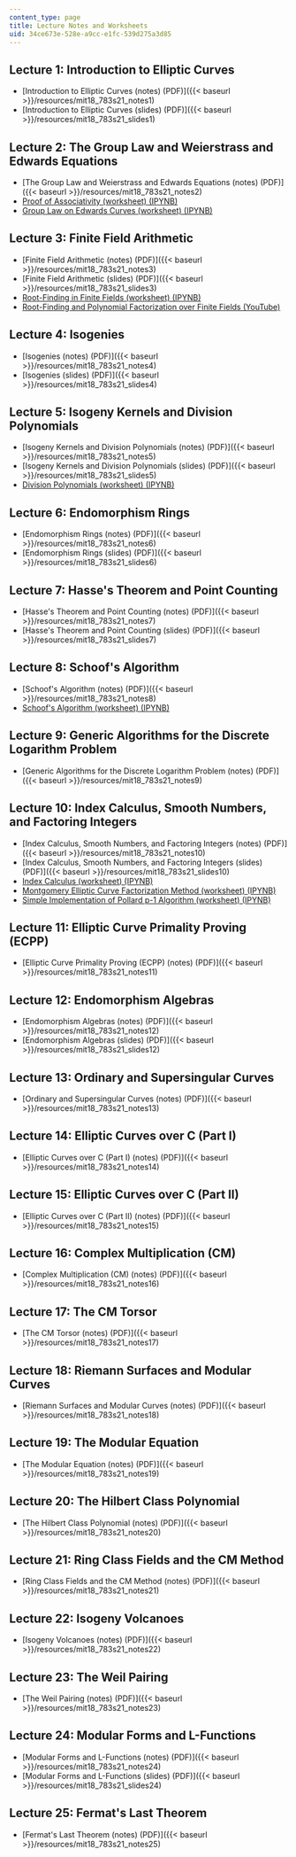 ```yaml
---
content_type: page
title: Lecture Notes and Worksheets
uid: 34ce673e-528e-a9cc-e1fc-539d275a3d85
---
```


Lecture 1: Introduction to Elliptic Curves
------------------------------------------

*   [Introduction to Elliptic Curves (notes) (PDF)]({{< baseurl >}}/resources/mit18_783s21_notes1)
*   [Introduction to Elliptic Curves (slides) (PDF)]({{< baseurl >}}/resources/mit18_783s21_slides1)

Lecture 2: The Group Law and Weierstrass and Edwards Equations
--------------------------------------------------------------

*   [The Group Law and Weierstrass and Edwards Equations (notes) (PDF)]({{< baseurl >}}/resources/mit18_783s21_notes2)
*   [Proof of Associativity (worksheet) (IPYNB)](https://cocalc.com/share/public_paths/a6a1c2b188bd61d94c3dd3bfd5aa73722e8bd38b)
*   [Group Law on Edwards Curves (worksheet) (IPYNB)](https://cocalc.com/share/public_paths/6431a9e6588e41bf035e04074b1d933b8c6d3dd0)

Lecture 3: Finite Field Arithmetic
----------------------------------

*   [Finite Field Arithmetic (notes) (PDF)]({{< baseurl >}}/resources/mit18_783s21_notes3)
*   [Finite Field Arithmetic (slides) (PDF)]({{< baseurl >}}/resources/mit18_783s21_slides3)
*   [Root-Finding in Finite Fields (worksheet) (IPYNB)](https://cocalc.com/share/public_paths/9bdcdbf44b269761e90bfdadadbad84c03bd8f34)
*   [Root-Finding and Polynomial Factorization over Finite Fields (YouTube)](https://www.youtube.com/watch?v=HIiotVxxi8c&ab_channel=AndrewSutherland)

Lecture 4: Isogenies
--------------------

*   [Isogenies (notes) (PDF)]({{< baseurl >}}/resources/mit18_783s21_notes4)
*   [Isogenies (slides) (PDF)]({{< baseurl >}}/resources/mit18_783s21_slides4)

Lecture 5: Isogeny Kernels and Division Polynomials
---------------------------------------------------

*   [Isogeny Kernels and Division Polynomials (notes) (PDF)]({{< baseurl >}}/resources/mit18_783s21_notes5)
*   [Isogeny Kernels and Division Polynomials (slides) (PDF)]({{< baseurl >}}/resources/mit18_783s21_slides5)
*   [Division Polynomials (worksheet) (IPYNB)](https://cocalc.com/share/public_paths/e6d875928c03c09d1c7c42b08c487d8c18a89054)

Lecture 6: Endomorphism Rings
-----------------------------

*   [Endomorphism Rings (notes) (PDF)]({{< baseurl >}}/resources/mit18_783s21_notes6)
*   [Endomorphism Rings (slides) (PDF)]({{< baseurl >}}/resources/mit18_783s21_slides6)

Lecture 7: Hasse's Theorem and Point Counting
---------------------------------------------

*   [Hasse's Theorem and Point Counting (notes) (PDF)]({{< baseurl >}}/resources/mit18_783s21_notes7)
*   [Hasse's Theorem and Point Counting (slides) (PDF)]({{< baseurl >}}/resources/mit18_783s21_slides7)

Lecture 8: Schoof's Algorithm
-----------------------------

*   [Schoof's Algorithm (notes) (PDF)]({{< baseurl >}}/resources/mit18_783s21_notes8)
*   [Schoof's Algorithm (worksheet) (IPYNB)](https://cocalc.com/share/public_paths/600832aafc89f1098d5415b39eec4fbaa63ccab1)

Lecture 9: Generic Algorithms for the Discrete Logarithm Problem
----------------------------------------------------------------

*   [Generic Algorithms for the Discrete Logarithm Problem (notes) (PDF)]({{< baseurl >}}/resources/mit18_783s21_notes9)

Lecture 10: Index Calculus, Smooth Numbers, and Factoring Integers
------------------------------------------------------------------

*   [Index Calculus, Smooth Numbers, and Factoring Integers (notes) (PDF)]({{< baseurl >}}/resources/mit18_783s21_notes10)
*   [Index Calculus, Smooth Numbers, and Factoring Integers (slides) (PDF)]({{< baseurl >}}/resources/mit18_783s21_slides10)
*   [Index Calculus (worksheet) (IPYNB)](https://cocalc.com/share/public_paths/222c89a54d1d6fce80f1ba7daa10ff2522af861e)
*   [Montgomery Elliptic Curve Factorization Method (worksheet) (IPYNB)](https://cocalc.com/share/public_paths/eb6864a672ce55b641f57b6ea6efdbe7596199a6)
*   [Simple Implementation of Pollard p-1 Algorithm (worksheet) (IPYNB)](https://cocalc.com/share/public_paths/ca3d2afaf7d5e747d3d292997f5b8f2fcc704c34)

Lecture 11: Elliptic Curve Primality Proving (ECPP)
---------------------------------------------------

*   [Elliptic Curve Primality Proving (ECPP) (notes) (PDF)]({{< baseurl >}}/resources/mit18_783s21_notes11)

Lecture 12: Endomorphism Algebras
---------------------------------

*   [Endomorphism Algebras (notes) (PDF)]({{< baseurl >}}/resources/mit18_783s21_notes12)
*   [Endomorphism Algebras (slides) (PDF)]({{< baseurl >}}/resources/mit18_783s21_slides12)

Lecture 13: Ordinary and Supersingular Curves
---------------------------------------------

*   [Ordinary and Supersingular Curves (notes) (PDF)]({{< baseurl >}}/resources/mit18_783s21_notes13)

Lecture 14: Elliptic Curves over C (Part I)
-------------------------------------------

*   [Elliptic Curves over C (Part I) (notes) (PDF)]({{< baseurl >}}/resources/mit18_783s21_notes14)

Lecture 15: Elliptic Curves over C (Part II)
--------------------------------------------

*   [Elliptic Curves over C (Part II) (notes) (PDF)]({{< baseurl >}}/resources/mit18_783s21_notes15)

Lecture 16: Complex Multiplication (CM)
---------------------------------------

*   [Complex Multiplication (CM) (notes) (PDF)]({{< baseurl >}}/resources/mit18_783s21_notes16)

Lecture 17: The CM Torsor
-------------------------

*   [The CM Torsor (notes) (PDF)]({{< baseurl >}}/resources/mit18_783s21_notes17)

Lecture 18: Riemann Surfaces and Modular Curves
-----------------------------------------------

*   [Riemann Surfaces and Modular Curves (notes) (PDF)]({{< baseurl >}}/resources/mit18_783s21_notes18)

Lecture 19: The Modular Equation
--------------------------------

*   [The Modular Equation (notes) (PDF)]({{< baseurl >}}/resources/mit18_783s21_notes19)

Lecture 20: The Hilbert Class Polynomial
----------------------------------------

*   [The Hilbert Class Polynomial (notes) (PDF)]({{< baseurl >}}/resources/mit18_783s21_notes20)

Lecture 21: Ring Class Fields and the CM Method
-----------------------------------------------

*   [Ring Class Fields and the CM Method (notes) (PDF)]({{< baseurl >}}/resources/mit18_783s21_notes21)

Lecture 22: Isogeny Volcanoes
-----------------------------

*   [Isogeny Volcanoes (notes) (PDF)]({{< baseurl >}}/resources/mit18_783s21_notes22)

Lecture 23: The Weil Pairing
----------------------------

*   [The Weil Pairing (notes) (PDF)]({{< baseurl >}}/resources/mit18_783s21_notes23)

Lecture 24: Modular Forms and L-Functions
-----------------------------------------

*   [Modular Forms and L-Functions (notes) (PDF)]({{< baseurl >}}/resources/mit18_783s21_notes24)
*   [Modular Forms and L-Functions (slides) (PDF)]({{< baseurl >}}/resources/mit18_783s21_slides24)

Lecture 25: Fermat's Last Theorem
---------------------------------

*   [Fermat's Last Theorem (notes) (PDF)]({{< baseurl >}}/resources/mit18_783s21_notes25)